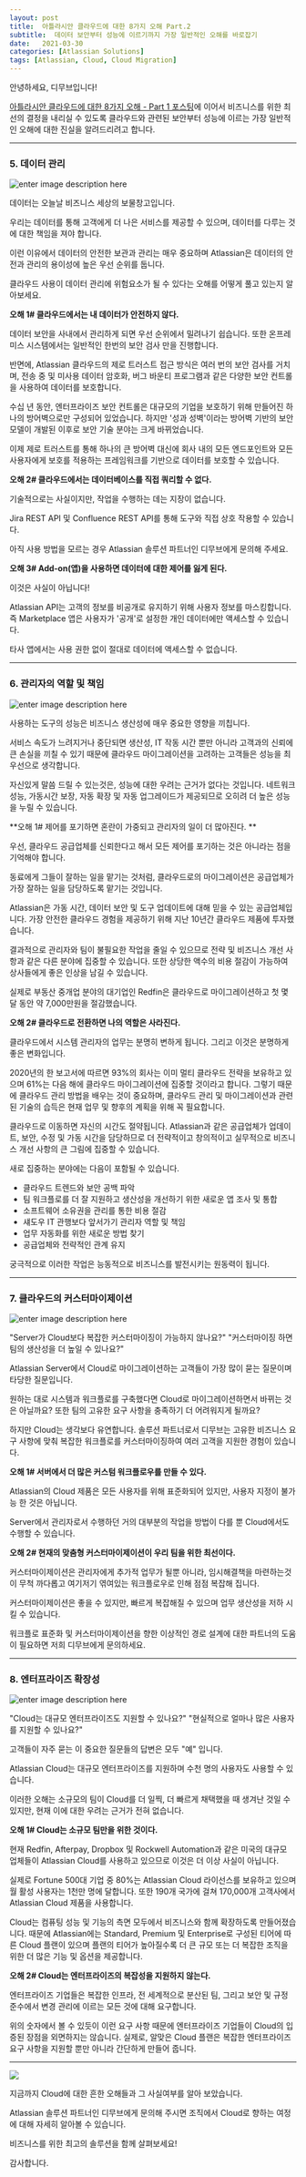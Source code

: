 ```yaml
---
layout: post
title:  아틀라시안 클라우드에 대한 8가지 오해 Part.2
subtitle:  데이터 보안부터 성능에 이르기까지 가장 일반적인 오해를 바로잡기
date:   2021-03-30
categories: [Atlassian Solutions]
tags: [Atlassian, Cloud, Cloud Migration]
---
```

안녕하세요, 디무브입니다!

[아틀라시안  클라우드에  대한  8가지  오해  - Part 1  포스팅](https://dmove-kr.github.io/atlassian%20solutions/2021/03/23/Atlassian-Cloud-8Myths-1.html)에  이어서  비즈니스를  위한  최선의  결정을  내리실  수  있도록  클라우드와  관련된  보안부터  성능에  이르는  가장  일반적인  오해에  대한  진실을  알려드리려고  합니다.

---
### 5. 데이터 관리
![enter image description here](https://d15k2d11r6t6rl.cloudfront.net/public/users/Integrators/208d7955-33b5-4ad5-b739-82f8ce94ecac/8a9982ff7519604f01751c35c4ac0507/%E1%84%89%E1%85%B3%E1%84%8F%E1%85%B3%E1%84%85%E1%85%B5%E1%86%AB%E1%84%89%E1%85%A3%E1%86%BA%202021-03-24%20%E1%84%8B%E1%85%A9%E1%84%92%E1%85%AE%205.22.23.png)

데이터는 오늘날 비즈니스 세상의 보물창고입니다.

우리는 데이터를 통해 고객에게 더 나은 서비스를 제공할 수 있으며, 데이터를 다루는 것에 대한 책임을 져야 합니다.

이런 이유에서 데이터의 안전한 보관과 관리는 매우 중요하며 Atlassian은 데이터의 안전과 관리의 용이성에 높은 우선 순위를 둡니다. 

클라우드 사용이 데이터 관리에 위험요소가 될 수 있다는 오해를 어떻게 풀고 있는지 알아보세요.

**오해 1#  클라우드에서는 내 데이터가 안전하지 않다.**

데이터 보안을 사내에서 관리하게 되면 우선 순위에서 밀려나기 쉽습니다. 또한 온프레미스 시스템에서는 일반적인 한번의 보안 검사 만을 진행합니다. 

반면에, Atlassian 클라우드의 제로 트러스트 접근 방식은 여러 번의 보안 검사를 거치며, 전송 중 및 미사용 데이터 암호화, 버그 바운티 프로그램과 같은 다양한 보안 컨트롤을 사용하여 데이터를 보호합니다. 

수십 년 동안, 엔터프라이즈 보안 컨트롤은 대규모의 기업을 보호하기 위해 만들어진 하나의 방어벽으로만 구성되어 있었습니다. 하지만 '성과 성벽'이라는 방어벽 기반의 보안 모델이 개발된 이후로 보안 기술 분야는 크게 바뀌었습니다.

이제 제로 트러스트를 통해 하나의 큰 방어벽 대신에 회사 내의 모든 엔드포인트와 모든 사용자에게 보호를 적용하는 프레임워크를 기반으로 데이터를 보호할 수 있습니다. 

**오해 2# 클라우드에서는 데이터베이스를 직접 쿼리할 수 없다.**

기술적으로는 사실이지만, 작업을 수행하는 데는 지장이 없습니다.

Jira REST API 및 Confluence REST API를 통해 도구와 직접 상호 작용할 수 있습니다.

아직 사용 방법을 모르는 경우 Atlassian 솔루션 파트너인 디무브에게 문의해 주세요.

**오해 3# Add-on(앱)을 사용하면 데이터에 대한 제어를 잃게 된다.**

이것은 사실이 아닙니다!

Atlassian API는 고객의 정보를 비공개로 유지하기 위해 사용자 정보를 마스킹합니다.
즉 Marketplace 앱은 사용자가 '공개'로 설정한 개인 데이터에만 액세스할 수 있습니다.

타사 앱에서는 사용 권한 없이 절대로 데이터에 액세스할 수 없습니다.

---
### 6. 관리자의 역할 및 책임
![enter image description here](https://d15k2d11r6t6rl.cloudfront.net/public/users/Integrators/208d7955-33b5-4ad5-b739-82f8ce94ecac/8a9982ff7519604f01751c35c4ac0507/%E1%84%89%E1%85%B3%E1%84%8F%E1%85%B3%E1%84%85%E1%85%B5%E1%86%AB%E1%84%89%E1%85%A3%E1%86%BA%202021-03-24%20%E1%84%8B%E1%85%A9%E1%84%92%E1%85%AE%206.37.26.png)

사용하는 도구의 성능은 비즈니스 생산성에 매우 중요한 영향을 끼칩니다.

서비스 속도가 느려지거나 중단되면 생산성, IT 작동 시간 뿐만 아니라 고객과의 신뢰에 큰 손실을 끼칠 수 있기 때문에 클라우드 마이그레이션을 고려하는 고객들은 성능을 최우선으로 생각합니다.

자신있게 말씀 드릴 수 있는것은, 성능에 대한 우려는 근거가 없다는 것입니다. 네트워크 성능, 가동시간 보장, 자동 확장 및 자동 업그레이드가 제공되므로 오히려 더 높은 성능을 누릴 수 있습니다.

**오해 1# 제어를 포기하면 혼란이 가중되고 관리자의 일이 더 많아진다. **

우선, 클라우드 공급업체를 신뢰한다고 해서 모든 제어를 포기하는 것은 아니라는 점을 기억해야 합니다.

동료에게 그들이 잘하는 일을 맡기는 것처럼, 클라우드로의 마이그레이션은 공급업체가 가장 잘하는 일을 담당하도록 맡기는 것입니다. 

Atlassian은 가동 시간, 데이터 보안 및 도구 업데이트에 대해 믿을 수 있는 공급업체입니다. 가장 안전한 클라우드 경험을 제공하기 위해 지난 10년간 클라우드 제품에 투자했습니다.

결과적으로 관리자와 팀이 불필요한 작업을 줄일 수 있으므로 전략 및 비즈니스 개선 사항과 같은 다른 분야에 집중할 수 있습니다. 또한 상당한 액수의 비용 절감이 가능하여 상사들에게 좋은 인상을 남길 수 있습니다.

실제로 부동산 중개업 분야의 대기업인 Redfin은 클라우드로 마이그레이션하고 첫 몇 달 동안 약 7,000만원을 절감했습니다. 

**오해 2# 클라우드로 전환하면 나의 역할은 사라진다.**

클라우드에서 시스템 관리자의 업무는 분명히 변하게 됩니다. 그리고 이것은 분명하게 좋은 변화입니다. 

2020년의 한 보고서에 따르면 93%의 회사는 이미 멀티 클라우드 전략을 보유하고 있으며 61%는 다음 해에 클라우드 마이그레이션에 집중할 것이라고 합니다. 그렇기 때문에 클라우드 관리 방법을 배우는 것이 중요하며, 클라우드 관리 및 마이그레이션과 관련된 기술의 습득은 현재 업무 및 향후의 계획을 위해 꼭 필요합니다. 

클라우드로 이동하면 자신의 시간도 절약됩니다. Atlassian과 같은 공급업체가 업데이트, 보안, 수정 및 가동 시간을 담당하므로 더 전략적이고 창의적이고 실무적으로 비즈니스 개선 사항의 큰 그림에 집중할 수 있습니다.

새로 집중하는 분야에는 다음이 포함될 수 있습니다.

- 클라우드 트렌드와 보안 공백 파악
- 팀 워크플로를 더 잘 지원하고 생산성을 개선하기 위한 새로운 앱 조사 및 통합
- 소프트웨어 소유권을 관리를 통한 비용 절감
- 섀도우 IT 관행보다 앞서가기 관리자 역할 및 책임
- 업무 자동화를 위한 새로운 방법 찾기
- 공급업체와 전략적인 관계 유지 

궁극적으로 이러한 작업은 능동적으로 비즈니스를 발전시키는 원동력이 됩니다.  

---
### 7. 클라우드의 커스터마이제이션
![enter image description here](https://d15k2d11r6t6rl.cloudfront.net/public/users/Integrators/208d7955-33b5-4ad5-b739-82f8ce94ecac/8a9982ff7519604f01751c35c4ac0507/%E1%84%89%E1%85%B3%E1%84%8F%E1%85%B3%E1%84%85%E1%85%B5%E1%86%AB%E1%84%89%E1%85%A3%E1%86%BA%202021-03-25%20%E1%84%8B%E1%85%A9%E1%84%92%E1%85%AE%201.32.09.png)

"Server가 Cloud보다 복잡한 커스터마이징이 가능하지 않나요?"
"커스터마이징 하면 팀의 생산성을 더 높일 수 있나요?"

Atlassian Server에서 Cloud로 마이그레이션하는 고객들이 가장 많이 묻는 질문이며 타당한 질문입니다.

원하는 대로 시스템과 워크플로를 구축했다면 Cloud로 마이그레이션하면서 바뀌는 것은 아닐까요?
또한 팀의 고유한 요구 사항을 충족하기 더 어려워지게 될까요?

하지만 Cloud는 생각보다 유연합니다. 솔루션 파트너로서 디무브는 고유한 비즈니스 요구 사항에 맞춰 복잡한 워크플로를 커스터마이징하여 여러 고객을 지원한 경험이 있습니다.

**오해 1# 서버에서 더 많은 커스텀 워크플로우를 만들 수 있다.**

Atlassian의 Cloud 제품은 모든 사용자를 위해 표준화되어 있지만, 사용자 지정이 불가능 한 것은 아닙니다.

Server에서 관리자로서 수행하던 거의 대부분의 작업을 방법이 다를 뿐 Cloud에서도 수행할 수 있습니다.

**오해 2# 현재의 맞춤형 커스터마이제이션이 우리 팀을 위한 최선이다.**

커스터마이제이션은 관리자에게 추가적 업무가 될뿐 아니라, 임시해결책을 마련하는것이 무척 까다롭고 여기저기 엮여있는 워크플로우로 인해 점점 복잡해 집니다.

커스터마이제이션은 좋을 수 있지만, 빠르게 복잡해질 수 있으며 업무 생산성을 저하 시킬 수 있습니다.
 
워크플로 표준화 및 커스터마이제이션을 향한 이상적인 경로 설계에 대한 파트너의 도움이 필요하면 저희 디무브에게 문의하세요.

---
### 8. 엔터프라이즈 확장성
![enter image description here](https://d15k2d11r6t6rl.cloudfront.net/public/users/Integrators/208d7955-33b5-4ad5-b739-82f8ce94ecac/8a9982ff7519604f01751c35c4ac0507/%E1%84%89%E1%85%B3%E1%84%8F%E1%85%B3%E1%84%85%E1%85%B5%E1%86%AB%E1%84%89%E1%85%A3%E1%86%BA%202021-03-25%20%E1%84%8B%E1%85%A9%E1%84%92%E1%85%AE%201.59.48.png)


"Cloud는 대규모 엔터프라이즈도 지원할 수 있나요?"
"현실적으로 얼마나 많은 사용자를 지원할 수 있나요?"

고객들이 자주 묻는 이 중요한 질문들의 답변은 모두 "예" 입니다.

Atlassian Cloud는 대규모 엔터프라이즈를 지원하며 수천 명의 사용자도 사용할 수 있습니다.

이러한 오해는 소규모의 팀이 Cloud를 더 일찍, 더 빠르게 채택했을 때 생겨난 것일 수 있지만, 현재 이에 대한 우려는 근거가 전혀 없습니다.

**오해 1# Cloud는 소규모 팀만을 위한 것이다.**

현재 Redfin, Afterpay, Dropbox 및 Rockwell Automation과 같은 미국의 대규모 업체들이 Atlassian Cloud를 사용하고 있으므로 이것은 더 이상 사실이 아닙니다.

실제로 Fortune 500대 기업 중 80%는 Atlassian Cloud 라이선스를 보유하고 있으며 월 활성 사용자는 1천만 명에 달합니다. 또한 190개 국가에 걸쳐 170,000개 고객사에서 Atlassian Cloud 제품을 사용합니다.

Cloud는 컴퓨팅 성능 및 기능의 측면 모두에서 비즈니스와 함께 확장하도록 만들어졌습니다. 
때문에 Atlassian에는 Standard, Premium 및 Enterprise로 구성된 티어에 따른 Cloud 플랜이 있으며 플랜의 티어가 높아질수록 더 큰 규모 또는 더 복잡한 조직을 위한 더 많은 기능 및 옵션을 제공합니다.

**오해 2# Cloud는 엔터프라이즈의 복잡성을 지원하지 않는다.**

엔터프라이즈 기업들은 복잡한 인프라, 전 세계적으로 분산된 팀, 그리고 보안 및 규정 준수에서 변경 관리에 이르는 모든 것에 대해 요구합니다.

위의 숫자에서 볼 수 있듯이 이런 요구 사항 때문에 엔터프라이즈 기업들이 Cloud의 입증된 장점을 외면하지는 않습니다. 
실제로, 알맞은 Cloud 플랜은 복잡한 엔터프라이즈 요구 사항을 지원할 뿐만 아니라 간단하게 만들어 줍니다.

---

![](https://d15k2d11r6t6rl.cloudfront.net/public/users/Integrators/208d7955-33b5-4ad5-b739-82f8ce94ecac/8a9982ff7519604f01751c35c4ac0507/%E1%84%89%E1%85%B3%E1%84%8F%E1%85%B3%E1%84%85%E1%85%B5%E1%86%AB%E1%84%89%E1%85%A3%E1%86%BA%202021-03-23%20%E1%84%8B%E1%85%A9%E1%84%92%E1%85%AE%201.58.26.png)

지금까지 Cloud에 대한 흔한 오해들과 그 사실여부를 알아 보았습니다.

Atlassian 솔루션 파트너인 디무브에게 문의해 주시면
조직에서 Cloud로 향하는 여정에 대해 자세히 알아볼 수 있습니다.

비즈니스를 위한 최고의 솔루션을 함께 살펴보세요!

감사합니다. 

